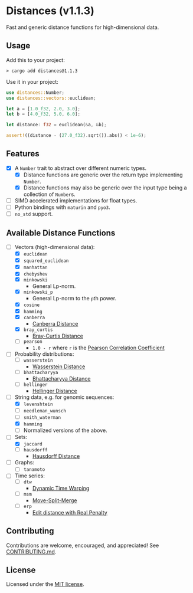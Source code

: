 # Distances (v1.1.3)

Fast and generic distance functions for high-dimensional data.

## Usage

Add this to your project:

```shell
> cargo add distances@1.1.3
```

Use it in your project:

```rust
use distances::Number;
use distances::vectors::euclidean;

let a = [1.0_f32, 2.0, 3.0];
let b = [4.0_f32, 5.0, 6.0];

let distance: f32 = euclidean(&a, &b);

assert!((distance - (27.0_f32).sqrt()).abs() < 1e-6);
```

## Features

- [x] A `Number` trait to abstract over different numeric types.
  - [x] Distance functions are generic over the return type implementing `Number`.
  - [x] Distance functions may also be generic over the input type being a collection of `Number`s.
- [ ] SIMD accelerated implementations for float types.
- [ ] Python bindings with `maturin` and `pyo3`.
- [ ] `no_std` support.

## Available Distance Functions

- [ ] Vectors (high-dimensional data):
  - [x] `euclidean`
  - [x] `squared_euclidean`
  - [x] `manhattan`
  - [x] `chebyshev`
  - [x] `minkowski`
    - General Lp-norm.
  - [x] `minkowski_p`
    - General Lp-norm to the `p`th power.
  - [x] `cosine`
  - [x] `hamming`
  - [x] `canberra`
    - [Canberra Distance](https://en.wikipedia.org/wiki/Canberra_distance)
  - [x] `bray_curtis`
    - [Bray-Curtis Distance](https://en.wikipedia.org/wiki/Bray%E2%80%93Curtis_dissimilarity)
  - [ ] `pearson`
    - `1.0 - r` where `r` is the [Pearson Correlation Coefficient](https://en.wikipedia.org/wiki/Pearson_correlation_coefficient)
- [ ] Probability distributions:
  - [ ] `wasserstein`
    - [Wasserstein Distance](https://en.wikipedia.org/wiki/Wasserstein_metric)
  - [ ] `bhattacharyya`
    - [Bhattacharyya Distance](https://en.wikipedia.org/wiki/Bhattacharyya_distance)
  - [ ] `hellinger`
    - [Hellinger Distance](https://en.wikipedia.org/wiki/Hellinger_distance)
- [ ] String data, e.g. for genomic sequences:
  - [x] `levenshtein`
  - [ ] `needleman_wunsch`
  - [ ] `smith_waterman`
  - [x] `hamming`
  - [ ] Normalized versions of the above.
- [ ] Sets:
  - [x] `jaccard`
  - [ ] `hausdorff`
    - [Hausdorff Distance](https://en.wikipedia.org/wiki/Hausdorff_distance)
- [ ] Graphs:
  - [ ] `tanamoto`
- [ ] Time series:
  - [ ] `dtw`
    - [Dynamic Time Warping](https://en.wikipedia.org/wiki/Dynamic_time_warping)
  - [ ] `msm`
    - [Move-Split-Merge](https://doi.org/10.1109/TKDE.2012.88)
  - [ ] `erp`
    - [Edit distance with Real Penalty](https://rdrr.io/cran/TSdist/man/ERPDistance.html)

## Contributing

Contributions are welcome, encouraged, and appreciated!
See [CONTRIBUTING.md](CONTRIBUTING.md).

## License

Licensed under the [MIT license](LICENSE-MIT).
